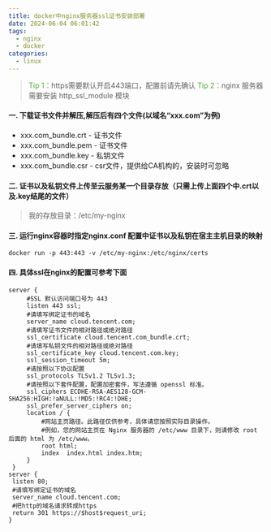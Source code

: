```yaml
---
title: docker中nginx服务器ssl证书安装部署
date: 2024-06-04 06:01:42
tags:
  - nginx 
  - docker
categories:
  - linux
---
```


> <font color="#51aa38">Tip 1：</font>https需要默认开启443端口，配置前请先确认
> <font color="#51aa38">Tip 2：</font>nginx 服务器需要安装 http_ssl_module 模块

#### 一. 下载证书文件并解压,解压后有四个文件(以域名“xxx.com”为例)
* xxx.com_bundle.crt - 证书文件
* xxx.com_bundle.pem - 证书文件
* xxx.com_bundle.key - 私钥文件
* xxx.com_bundle.csr - csr文件，提供给CA机构的，安装时可忽略

#### 二. 证书以及私钥文件上传至云服务某一个目录存放（只需上传上面四个中.crt以及.key结尾的文件）
> 我的存放目录：/etc/my-nginx

#### 三. 运行nginx容器时指定nginx.conf 配置中证书以及私钥在宿主主机目录的映射
```shell
docker run -p 443:443 -v /etc/my-nginx:/etc/nginx/certs
```

#### 四. 具体ssl在nginx的配置可参考下面
```shell
server {
     #SSL 默认访问端口号为 443
     listen 443 ssl; 
     #请填写绑定证书的域名
     server_name cloud.tencent.com; 
     #请填写证书文件的相对路径或绝对路径
     ssl_certificate cloud.tencent.com_bundle.crt; 
     #请填写私钥文件的相对路径或绝对路径
     ssl_certificate_key cloud.tencent.com.key; 
     ssl_session_timeout 5m;
     #请按照以下协议配置
     ssl_protocols TLSv1.2 TLSv1.3; 
     #请按照以下套件配置，配置加密套件，写法遵循 openssl 标准。
     ssl_ciphers ECDHE-RSA-AES128-GCM-SHA256:HIGH:!aNULL:!MD5:!RC4:!DHE; 
     ssl_prefer_server_ciphers on;
     location / {
         #网站主页路径。此路径仅供参考，具体请您按照实际目录操作。
         #例如，您的网站主页在 Nginx 服务器的 /etc/www 目录下，则请修改 root 后面的 html 为 /etc/www。
         root html; 
         index  index.html index.htm;
     }
 }
server {
 listen 80;
 #请填写绑定证书的域名
 server_name cloud.tencent.com; 
 #把http的域名请求转成https
 return 301 https://$host$request_uri; 
}

```